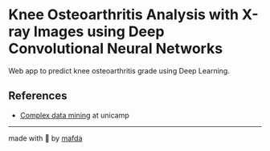 # Knee Osteoarthritis Analysis with X-ray Images using Deep Convolutional Neural Networks

Web app to predict knee osteoarthritis grade using Deep Learning.


## References

- [Complex data mining](https://www.ic.unicamp.br/~mdc/) at unicamp

---

made with 💙 by [mafda](https://mafda.github.io/)
